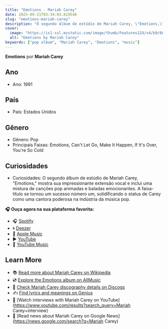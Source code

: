 ```yaml
---
title: "Emotions - Mariah Carey"
date: 2025-09-21T03:34:03.819546
slug: "emotions-mariah-carey"
description: "O segundo álbum de estúdio de Mariah Carey, \"Emotions,\" mostra sua impressionante extensão vocal e inclui uma mistura de canções pop animadas e baladas emocionantes."
cover:
  image: "https://is1-ssl.mzstatic.com/image/thumb/Features124/v4/b9/66/82/b96682c2-4c2a-d01c-b849-68cb44511209/dj.soxgewfo.jpg/500x500bb.jpg"
  alt: "Emotions by Mariah Carey"
keywords: ["pop album", "Mariah Carey", "Emotions", "music"]
---
```


**Emotions** por **Mariah Carey**
## Ano
- Ano: 1991
## País
- País: Estados Unidos
## Gênero
- Gênero: Pop
- Principais Faixas: Emotions, Can't Let Go, Make It Happen, If It's Over, You're So Cold
## Curiosidades
- Curiosidades: O segundo álbum de estúdio de Mariah Carey, "Emotions," mostra sua impressionante extensão vocal e inclui uma mistura de canções pop animadas e baladas emocionantes. A faixa-título se tornou um sucesso número um, solidificando o status de Carey como uma cantora poderosa na indústria da música pop.



**🎧 Ouça agora na sua plataforma favorita:**

- 🎧 [Spotify](https://open.spotify.com/search/Emotions%20Mariah%20Carey)
- 🌀 [Deezer](https://www.deezer.com/search/Emotions%20Mariah%20Carey)
- 🍎 [Apple Music](https://music.apple.com/search?term=Emotions%20Mariah%20Carey)
- ▶️ [YouTube](https://www.youtube.com/results?search_query=Emotions%20Mariah%20Carey)
- 🎵 [YouTube Music](https://music.youtube.com/search?q=Emotions%20Mariah%20Carey)

## Learn More

- 📚 [Read more about Mariah Carey on Wikipedia](https://en.wikipedia.org/wiki/Mariah+Carey)
- 💿 [Explore the Emotions album on AllMusic](https://www.allmusic.com/search/albums/Emotions)
- 📀 [Check Mariah Carey discography details on Discogs](https://www.discogs.com/search/?q=Emotions+Mariah+Carey&type=all)
- ✍️ [Find lyrics and meanings on Genius](https://genius.com/search?q=Emotions%20Mariah+Carey)
- 🎤 [Watch interviews with Mariah Carey on YouTube](https://www.youtube.com/results?search_query=Mariah Carey+interview)
- 📰 [Read news about Mariah Carey on Google News](https://news.google.com/search?q=Mariah Carey)